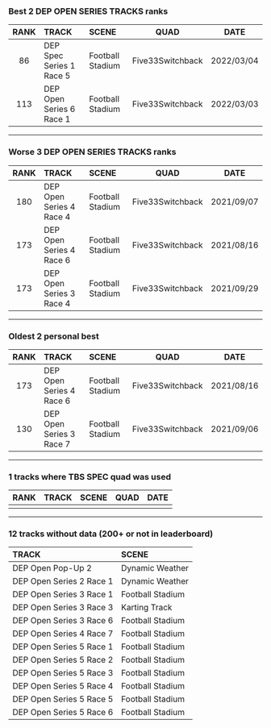 ### Best 2 DEP OPEN SERIES TRACKS ranks
|RANK|TRACK|SCENE|QUAD|DATE|
|:---:|:---|:---|:---:|:---:|
|86|DEP Spec Series 1 Race 5|Football Stadium|Five33Switchback|2022/03/04|
|113|DEP Open Series 6 Race 1|Football Stadium|Five33Switchback|2022/03/03|
---
### Worse 3 DEP OPEN SERIES TRACKS ranks
|RANK|TRACK|SCENE|QUAD|DATE|
|:---:|:---|:---|:---:|:---:|
|180|DEP Open Series 4 Race 4|Football Stadium|Five33Switchback|2021/09/07|
|173|DEP Open Series 4 Race 6|Football Stadium|Five33Switchback|2021/08/16|
|173|DEP Open Series 3 Race 4|Football Stadium|Five33Switchback|2021/09/29|
---
### Oldest 2 personal best
|RANK|TRACK|SCENE|QUAD|DATE|
|:---:|:---|:---|:---:|:---:|
|173|DEP Open Series 4 Race 6|Football Stadium|Five33Switchback|2021/08/16|
|130|DEP Open Series 3 Race 7|Football Stadium|Five33Switchback|2021/09/06|
---
### 1 tracks where TBS SPEC quad was used
|RANK|TRACK|SCENE|QUAD|DATE|
|:---:|:---|:---|:---:|:---:|
||||||
---
### 12 tracks without data (200+ or not in leaderboard)
|TRACK|SCENE|
|:---|:---|
|DEP Open Pop-Up 2|Dynamic Weather|
|DEP Open Series 2 Race 1|Dynamic Weather|
|DEP Open Series 3 Race 1|Football Stadium|
|DEP Open Series 3 Race 3|Karting Track|
|DEP Open Series 3 Race 6|Football Stadium|
|DEP Open Series 4 Race 7|Football Stadium|
|DEP Open Series 5 Race 1|Football Stadium|
|DEP Open Series 5 Race 2|Football Stadium|
|DEP Open Series 5 Race 3|Football Stadium|
|DEP Open Series 5 Race 4|Football Stadium|
|DEP Open Series 5 Race 5|Football Stadium|
|DEP Open Series 5 Race 6|Football Stadium|
